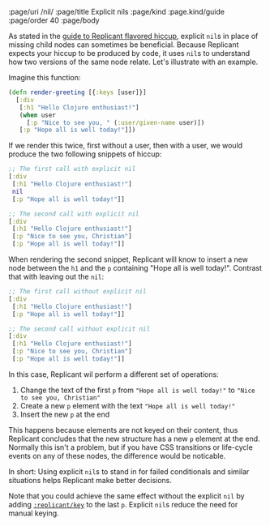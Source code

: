 :page/uri /nil/
:page/title Explicit nils
:page/kind :page.kind/guide
:page/order 40
:page/body

As stated in the [guide to Replicant flavored hiccup](/hiccup/), explicit
`nil`s in place of missing child nodes can sometimes be beneficial. Because
Replicant expects your hiccup to be produced by code, it uses `nil`s to
understand how two versions of the same node relate. Let's illustrate with an
example.

Imagine this function:

```clj
(defn render-greeting [{:keys [user]}]
  [:div
   [:h1 "Hello Clojure enthusiast!"]
   (when user
     [:p "Nice to see you, " (:user/given-name user)])
   [:p "Hope all is well today!"]])
```

If we render this twice, first without a user, then with a user, we would
produce the two following snippets of hiccup:

```clj
;; The first call with explicit nil
[:div
 [:h1 "Hello Clojure enthusiast!"]
 nil
 [:p "Hope all is well today!"]]

;; The second call with explicit nil
[:div
 [:h1 "Hello Clojure enthusiast!"]
 [:p "Nice to see you, Christian"]
 [:p "Hope all is well today!"]]
```

When rendering the second snippet, Replicant will know to insert a new node
between the `h1` and the `p` containing "Hope all is well today!". Contrast that
with leaving out the `nil`:

```clj
;; The first call without explicit nil
[:div
 [:h1 "Hello Clojure enthusiast!"]
 [:p "Hope all is well today!"]]

;; The second call without explicit nil
[:div
 [:h1 "Hello Clojure enthusiast!"]
 [:p "Nice to see you, Christian"]
 [:p "Hope all is well today!"]]
```

In this case, Replicant wil perform a different set of operations:

1. Change the text of the first `p` from `"Hope all is well today!"` to `"Nice
   to see you, Christian"`
2. Create a new `p` element with the text `"Hope all is well today!"`
3. Insert the new `p` at the end

This happens because elements are not keyed on their content, thus Replicant
concludes that the new structure has a new `p` element at the end. Normally this
isn't a problem, but if you have CSS transitions or life-cycle events on any of
these nodes, the difference would be noticable.

In short: Using explicit `nil`s to stand in for failed conditionals and similar
situations helps Replicant make better decisions.

Note that you could achieve the same effect without the explicit `nil` by adding
[`:replicant/key`](/keys/) to the last `p`. Explicit `nil`s reduce the
need for manual keying.
